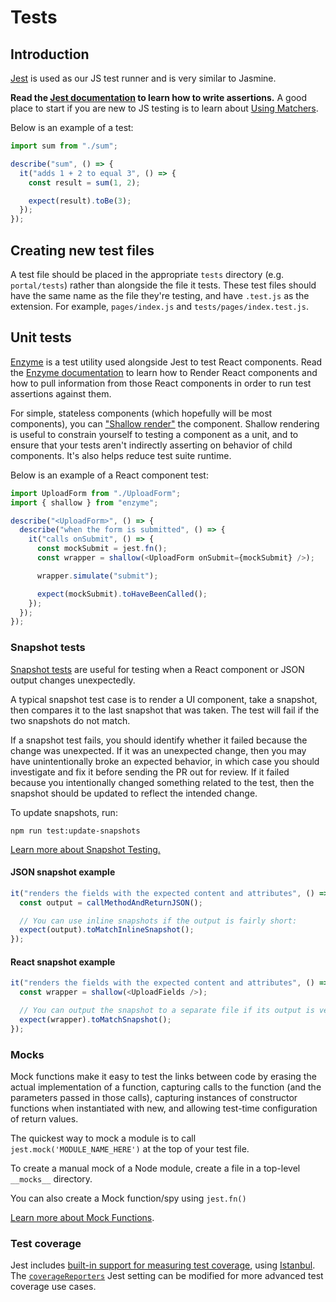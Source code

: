 # Tests

## Introduction

[Jest](https://jestjs.io/) is used as our JS test runner and is very similar to Jasmine.

**Read the [Jest documentation](https://jestjs.io/en/) to learn how to write assertions.** A good place to start if you are new to JS testing is to learn about [Using Matchers](https://jestjs.io/docs/en/using-matchers).

Below is an example of a test:

```js
import sum from "./sum";

describe("sum", () => {
  it("adds 1 + 2 to equal 3", () => {
    const result = sum(1, 2);

    expect(result).toBe(3);
  });
});
```

## Creating new test files

A test file should be placed in the appropriate `tests` directory (e.g. `portal/tests`) rather than alongside the file it tests. These test files should have the same name as the file they're testing, and have `.test.js` as the extension. For example, `pages/index.js` and `tests/pages/index.test.js`.

## Unit tests

[Enzyme](http://airbnb.io/enzyme/) is a test utility used alongside Jest to test React components. Read the [Enzyme documentation](http://airbnb.io/enzyme/) to learn how to Render React components and how to pull information from those React components in order to run test assertions against them.

For simple, stateless components (which hopefully will be most components), you can ["Shallow render"](https://airbnb.io/enzyme/docs/api/shallow.html) the component. Shallow rendering is useful to constrain yourself to testing a component as a unit, and to ensure that your tests aren't indirectly asserting on behavior of child components. It's also helps reduce test suite runtime.

Below is an example of a React component test:

```js
import UploadForm from "./UploadForm";
import { shallow } from "enzyme";

describe("<UploadForm>", () => {
  describe("when the form is submitted", () => {
    it("calls onSubmit", () => {
      const mockSubmit = jest.fn();
      const wrapper = shallow(<UploadForm onSubmit={mockSubmit} />);

      wrapper.simulate("submit");

      expect(mockSubmit).toHaveBeenCalled();
    });
  });
});
```

### Snapshot tests

[Snapshot tests](https://jestjs.io/docs/en/snapshot-testing) are useful for testing when a React component or JSON output changes unexpectedly.

A typical snapshot test case is to render a UI component, take a snapshot, then compares it to the last snapshot that was taken. The test will fail if the two snapshots do not match.

If a snapshot test fails, you should identify whether it failed because the change was unexpected. If it was an unexpected change, then you may have unintentionally broke an expected behavior, in which case you should investigate and fix it before sending the PR out for review. If it failed because you intentionally changed something related to the test, then the snapshot should be updated to reflect the intended change.

To update snapshots, run:

```
npm run test:update-snapshots
```

[Learn more about Snapshot Testing.](https://jestjs.io/docs/en/snapshot-testing)

#### JSON snapshot example

```js
it("renders the fields with the expected content and attributes", () => {
  const output = callMethodAndReturnJSON();

  // You can use inline snapshots if the output is fairly short:
  expect(output).toMatchInlineSnapshot();
});
```

#### React snapshot example

```js
it("renders the fields with the expected content and attributes", () => {
  const wrapper = shallow(<UploadFields />);

  // You can output the snapshot to a separate file if its output is verbose:
  expect(wrapper).toMatchSnapshot();
});
```

### Mocks

Mock functions make it easy to test the links between code by erasing the actual implementation of a function, capturing calls to the function (and the parameters passed in those calls), capturing instances of constructor functions when instantiated with new, and allowing test-time configuration of return values.

The quickest way to mock a module is to call `jest.mock('MODULE_NAME_HERE')` at the top of your test file.

To create a manual mock of a Node module, create a file in a top-level `__mocks__` directory.

You can also create a Mock function/spy using `jest.fn()`

[Learn more about Mock Functions](https://jestjs.io/docs/en/mock-functions).

### Test coverage

Jest includes [built-in support for measuring test coverage](https://jestjs.io/docs/en/cli#coverage), using [Istanbul](https://istanbul.js.org/). The [`coverageReporters`](https://jestjs.io/docs/en/configuration#coveragereporters-array-string) Jest setting can be modified for more advanced test coverage use cases.
